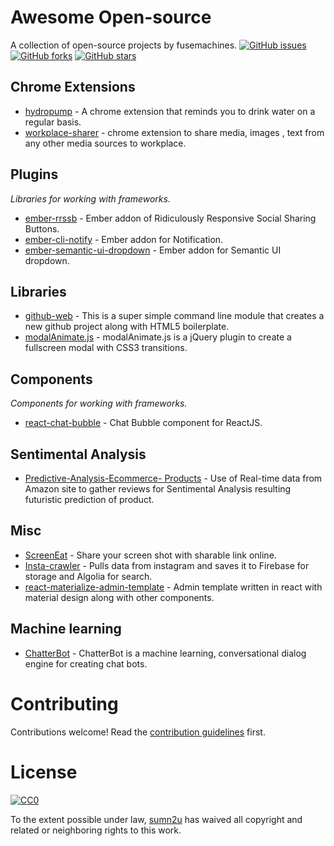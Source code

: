 # Awesome Open-source

A collection of open-source projects by fusemachines. [![GitHub issues](https://img.shields.io/github/issues/Fusemachines/open-source.svg)](https://github.com/Fusemachines/open-source/issues) [![GitHub forks](https://img.shields.io/github/forks/Fusemachines/open-source.svg)](https://github.com/Fusemachines/open-source/network) [![GitHub stars](https://img.shields.io/github/stars/Fusemachines/open-source.svg)](https://github.com/Fusemachines/open-source/stargazers)

## Chrome Extensions

* [hydropump](https://github.com/shrsujan/hydropump) - A chrome extension that reminds you to drink water on a regular basis.
* [workplace-sharer](https://github.com/sumn2u/workplace-sharer) - chrome extension to share media, images , text from any other media sources to workplace.

## Plugins
*Libraries for working with frameworks.*

* [ember-rrssb](https://github.com/isaurssaurav/ember-rrssb) - Ember addon of Ridiculously Responsive Social Sharing Buttons.
* [ember-cli-notify](https://www.npmjs.com/package/ember-cli-notify) - Ember addon for Notification.
* [ember-semantic-ui-dropdown](https://www.npmjs.com/package/ember-semantic-ui-dropdown) - Ember addon for Semantic UI dropdown.

## Libraries

* [github-web](https://www.npmjs.com/package/github-web) - This is a super simple command line module that creates a new github project along with HTML5 boilerplate.
* [modalAnimate.js](https://github.com/sumn2u/modalAnimate.js) - modalAnimate.js is a jQuery plugin to create a fullscreen modal with CSS3 transitions.


## Components
*Components for working with frameworks.*

* [react-chat-bubble](https://github.com/sabinbajracharya/react-chat-bubble) - Chat Bubble component for ReactJS.

## Sentimental Analysis

* [Predictive-Analysis-Ecommerce- Products](https://github.com/jagattula/Predictive-Analysis-of-E-commerce-Products) - Use of Real-time data from Amazon site to gather reviews for Sentimental Analysis resulting futuristic prediction of product.

## Misc

* [ScreenEat](https://github.com/NISH1001/ScreenEat) - Share your screen shot with sharable link online.
* [Insta-crawler](https://github.com/sabinbajracharya/Insta-crawler) - Pulls data from instagram and saves it to Firebase for storage and Algolia for search.
* [react-materialize-admin-template](https://github.com/sumn2u/react-materialize-admin-template) - Admin template written in react with material design along with other components.

## Machine learning

* [ChatterBot](https://github.com/gunthercox/ChatterBot) - ChatterBot is a machine learning, conversational dialog engine for creating chat bots.

# Contributing

Contributions welcome! Read the [contribution guidelines](CONTRIBUTING.md) first.


# License

[![CC0](http://i.creativecommons.org/p/zero/1.0/88x31.png)](http://creativecommons.org/publicdomain/zero/1.0/)

To the extent possible under law, [sumn2u](https://github.com/sumn2u) has waived all copyright and related or neighboring rights to this work.
